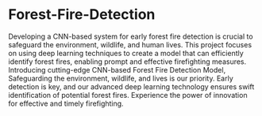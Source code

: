 # Forest-Fire-Detection
Developing a CNN-based system for early forest fire detection is crucial to safeguard the environment, wildlife, and human lives. This project focuses on using deep learning techniques to create a model that can efficiently identify forest fires, enabling prompt and effective firefighting measures. Introducing cutting-edge CNN-based Forest Fire Detection Model, Safeguarding the environment, wildlife, and lives is our priority. Early detection is key, and our advanced deep learning technology ensures swift identification of potential forest fires. Experience the power of innovation for effective and timely firefighting.

